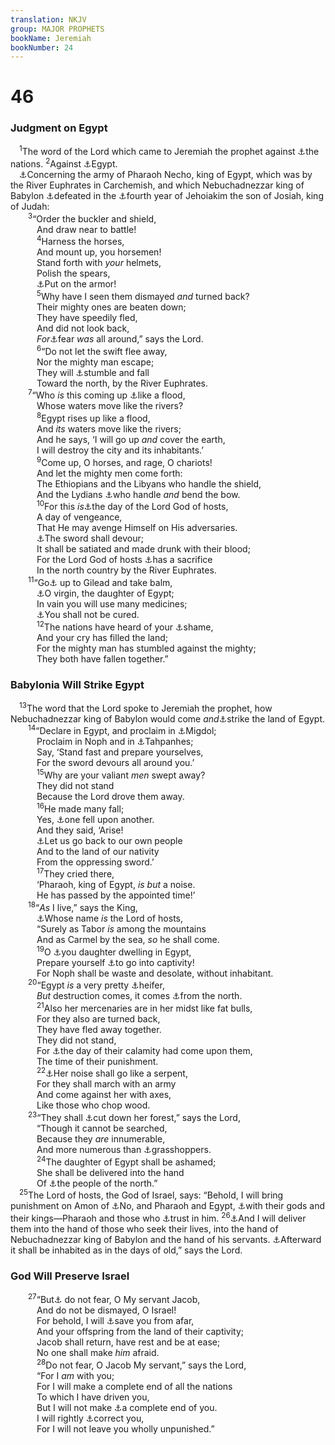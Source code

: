 ```yaml
---
translation: NKJV
group: MAJOR PROPHETS
bookName: Jeremiah 
bookNumber: 24
---
```


<div class="title"><h1>46</h1><h3>Judgment on Egypt</h3></div>
<span class="verse gie_46_1"> <sup>1</sup>The word of the Lord which came to Jeremiah the prophet against <a data-toggle="tooltip" data-placement="bottom" title="Jer. 25:15">⚓</a>the nations. </span>
<span class="verse gie_46_2"><sup>2</sup>Against <a data-toggle="tooltip" data-placement="bottom" title="Jer. 25:17–19; Ezek. 29:2—32:32">⚓</a>Egypt.<br/> <a data-toggle="tooltip" data-placement="bottom" title="2 Kin. 23:33–35">⚓</a>Concerning the army of Pharaoh Necho, king of Egypt, which was by the River Euphrates in Carchemish, and which Nebuchadnezzar king of Babylon <a data-toggle="tooltip" data-placement="bottom" title="2 Kin. 23:29; 24:7; 2 Chr. 35:20">⚓</a>defeated in the <a data-toggle="tooltip" data-placement="bottom" title="Jer. 45:1">⚓</a>fourth year of Jehoiakim the son of Josiah, king of Judah:<br/></span>
<span class="verse gie_46_3">  <sup>3</sup>“Order the buckler and shield,<br/>   And draw near to battle!<br/></span>
<span class="verse gie_46_4">   <sup>4</sup>Harness the horses,<br/>   And mount up, you horsemen!<br/>   Stand forth with <i>your</i> helmets,<br/>   Polish the spears,<br/>   <a data-toggle="tooltip" data-placement="bottom" title="Is. 21:5; Jer. 51:11, 12; Joel 3:9; Nah. 2:1; 3:14">⚓</a>Put on the armor!<br/></span>
<span class="verse gie_46_5">   <sup>5</sup>Why have I seen them dismayed <i>and</i> turned back?<br/>   Their mighty ones are beaten down;<br/>   They have speedily fled,<br/>   And did not look back,<br/>   <i>For</i><a data-toggle="tooltip" data-placement="bottom" title="Jer. 49:29">⚓</a>fear <i>was</i> all around,” says the Lord.<br/></span>
<span class="verse gie_46_6">   <sup>6</sup>“Do not let the swift flee away,<br/>   Nor the mighty man escape;<br/>   They will <a data-toggle="tooltip" data-placement="bottom" title="Jer. 46:12, 16; Dan. 11:19">⚓</a>stumble and fall<br/>   Toward the north, by the River Euphrates.<br/></span>
<span class="verse gie_46_7">  <sup>7</sup>“Who <i>is</i> this coming up <a data-toggle="tooltip" data-placement="bottom" title="Is. 8:7, 8; Jer. 47:2; Dan. 11:22">⚓</a>like a flood,<br/>   Whose waters move like the rivers?<br/></span>
<span class="verse gie_46_8">   <sup>8</sup>Egypt rises up like a flood,<br/>   And <i>its</i> waters move like the rivers;<br/>   And he says, ‘I will go up <i>and</i> cover the earth,<br/>   I will destroy the city and its inhabitants.’<br/></span>
<span class="verse gie_46_9">   <sup>9</sup>Come up, O horses, and rage, O chariots!<br/>   And let the mighty men come forth:<br/>   The Ethiopians and the Libyans who handle the shield,<br/>   And the Lydians <a data-toggle="tooltip" data-placement="bottom" title="Is. 66:19">⚓</a>who handle <i>and</i> bend the bow.<br/></span>
<span class="verse gie_46_10">   <sup>10</sup>For this <i>is</i><a data-toggle="tooltip" data-placement="bottom" title="Is. 13:6; Joel 1:15">⚓</a>the day of the Lord God of hosts,<br/>   A day of vengeance,<br/>   That He may avenge Himself on His adversaries.<br/>   <a data-toggle="tooltip" data-placement="bottom" title="Deut. 32:42; Is. 31:8; Jer. 12:12">⚓</a>The sword shall devour;<br/>   It shall be satiated and made drunk with their blood;<br/>   For the Lord God of hosts <a data-toggle="tooltip" data-placement="bottom" title="Is. 34:6; Zeph. 1:7; Ezek. 39:17">⚓</a>has a sacrifice<br/>   In the north country by the River Euphrates.<br/></span>
<span class="verse gie_46_11">  <sup>11</sup>“Go<a data-toggle="tooltip" data-placement="bottom" title="Jer. 8:22">⚓</a> up to Gilead and take balm,<br/>   <a data-toggle="tooltip" data-placement="bottom" title="Is. 47:1; Jer. 31:4, 21">⚓</a>O virgin, the daughter of Egypt;<br/>   In vain you will use many medicines;<br/>   <a data-toggle="tooltip" data-placement="bottom" title="Ezek. 30:21">⚓</a>You shall not be cured.<br/></span>
<span class="verse gie_46_12">   <sup>12</sup>The nations have heard of your <a data-toggle="tooltip" data-placement="bottom" title="Jer. 2:36; Nah. 3:8–10">⚓</a>shame,<br/>   And your cry has filled the land;<br/>   For the mighty man has stumbled against the mighty;<br/>   They both have fallen together.”<br/></span>
<div class="title"><h3>Babylonia Will Strike Egypt</h3></div>
<span class="verse gie_46_13"> <sup>13</sup>The word that the Lord spoke to Jeremiah the prophet, how Nebuchadnezzar king of Babylon would come <i>and</i><a data-toggle="tooltip" data-placement="bottom" title="Is. 19:1; Jer. 43:10, 11; Ezek. 29:1–21">⚓</a>strike the land of Egypt.<br/></span>
<span class="verse gie_46_14">  <sup>14</sup>“Declare in Egypt, and proclaim in <a data-toggle="tooltip" data-placement="bottom" title="Jer. 44:1">⚓</a>Migdol;<br/>   Proclaim in Noph and in <a data-toggle="tooltip" data-placement="bottom" title="Ezek. 30:18">⚓</a>Tahpanhes;<br/>   Say, ‘Stand fast and prepare yourselves,<br/>   For the sword devours all around you.’<br/></span>
<span class="verse gie_46_15">   <sup>15</sup>Why are your valiant <i>men</i> swept away?<br/>   They did not stand<br/>   Because the Lord drove them away.<br/></span>
<span class="verse gie_46_16">   <sup>16</sup>He made many fall;<br/>   Yes, <a data-toggle="tooltip" data-placement="bottom" title="Lev. 26:36, 37; Jer. 46:6">⚓</a>one fell upon another.<br/>   And they said, ‘Arise!<br/>   <a data-toggle="tooltip" data-placement="bottom" title="Jer. 51:9">⚓</a>Let us go back to our own people<br/>   And to the land of our nativity<br/>   From the oppressing sword.’<br/></span>
<span class="verse gie_46_17">   <sup>17</sup>They cried there,<br/>   ‘Pharaoh, king of Egypt, <i>is</i> <i>but</i> a noise.<br/>   He has passed by the appointed time!’<br/></span>
<span class="verse gie_46_18">  <sup>18</sup>“<i>As</i> I live,” says the King,<br/>   <a data-toggle="tooltip" data-placement="bottom" title="Is. 47:4; Jer. 48:15; Mal. 1:14">⚓</a>Whose name <i>is</i> the Lord of hosts,<br/>   “Surely as Tabor <i>is</i> among the mountains<br/>   And as Carmel by the sea, <i>so</i> he shall come.<br/></span>
<span class="verse gie_46_19">   <sup>19</sup>O <a data-toggle="tooltip" data-placement="bottom" title="Jer. 48:18">⚓</a>you daughter dwelling in Egypt,<br/>   Prepare yourself <a data-toggle="tooltip" data-placement="bottom" title="Is. 20:4">⚓</a>to go into captivity!<br/>   For Noph shall be waste and desolate, without inhabitant.<br/></span>
<span class="verse gie_46_20">  <sup>20</sup>“Egypt <i>is</i> a very pretty <a data-toggle="tooltip" data-placement="bottom" title="Hos. 10:11">⚓</a>heifer,<br/>   <i>But</i> destruction comes, it comes <a data-toggle="tooltip" data-placement="bottom" title="Jer. 1:14">⚓</a>from the north.<br/></span>
<span class="verse gie_46_21">   <sup>21</sup>Also her mercenaries are in her midst like fat bulls,<br/>   For they also are turned back,<br/>   They have fled away together.<br/>   They did not stand,<br/>   For <a data-toggle="tooltip" data-placement="bottom" title="(Ps. 37:13); Jer. 50:27">⚓</a>the day of their calamity had come upon them,<br/>   The time of their punishment.<br/></span>
<span class="verse gie_46_22">   <sup>22</sup><a data-toggle="tooltip" data-placement="bottom" title="(Is. 29:4)">⚓</a>Her noise shall go like a serpent,<br/>   For they shall march with an army<br/>   And come against her with axes,<br/>   Like those who chop wood.<br/></span>
<span class="verse gie_46_23">  <sup>23</sup>“They shall <a data-toggle="tooltip" data-placement="bottom" title="Is. 10:34">⚓</a>cut down her forest,” says the Lord,<br/>   “Though it cannot be searched,<br/>   Because they <i>are</i> innumerable,<br/>   And more numerous than <a data-toggle="tooltip" data-placement="bottom" title="Judg. 6:5; 7:12; Joel 2:25">⚓</a>grasshoppers.<br/></span>
<span class="verse gie_46_24">   <sup>24</sup>The daughter of Egypt shall be ashamed;<br/>   She shall be delivered into the hand<br/>   Of <a data-toggle="tooltip" data-placement="bottom" title="Jer. 1:15">⚓</a>the people of the north.”<br/></span>
<span class="verse gie_46_25"> <sup>25</sup>The Lord of hosts, the God of Israel, says: “Behold, I will bring punishment on Amon of <a data-toggle="tooltip" data-placement="bottom" title="Ezek. 30:14–16; Nah. 3:8">⚓</a>No, and Pharaoh and Egypt, <a data-toggle="tooltip" data-placement="bottom" title="Ex. 12:12; Jer. 43:12, 13; Ezek. 30:13; Zeph. 2:11">⚓</a>with their gods and their kings—Pharaoh and those who <a data-toggle="tooltip" data-placement="bottom" title="Is. 30:1–5; 31:1–3">⚓</a>trust in him. </span>
<span class="verse gie_46_26"><sup>26</sup><a data-toggle="tooltip" data-placement="bottom" title="Jer. 44:30; Ezek. 32:11">⚓</a>And I will deliver them into the hand of those who seek their lives, into the hand of Nebuchadnezzar king of Babylon and the hand of his servants. <a data-toggle="tooltip" data-placement="bottom" title="Ezek. 29:8–14">⚓</a>Afterward it shall be inhabited as in the days of old,” says the Lord.<br/></span>
<div class="title"><h3>God Will Preserve Israel</h3></div>
<span class="verse gie_46_27">  <sup>27</sup>“But<a data-toggle="tooltip" data-placement="bottom" title="Is. 41:13, 14; 43:5; 44:2; Jer. 30:10, 11">⚓</a> do not fear, O My servant Jacob,<br/>   And do not be dismayed, O Israel!<br/>   For behold, I will <a data-toggle="tooltip" data-placement="bottom" title="Is. 11:11; Jer. 23:3, 4; Mic. 7:12">⚓</a>save you from afar,<br/>   And your offspring from the land of their captivity;<br/>   Jacob shall return, have rest and be at ease;<br/>   No one shall make <i>him</i> afraid.<br/></span>
<span class="verse gie_46_28">   <sup>28</sup>Do not fear, O Jacob My servant,” says the Lord,<br/>   “For I <i>am</i> with you;<br/>   For I will make a complete end of all the nations<br/>   To which I have driven you,<br/>   But I will not make <a data-toggle="tooltip" data-placement="bottom" title="Jer. 10:24; Amos 9:8, 9">⚓</a>a complete end of you.<br/>   I will rightly <a data-toggle="tooltip" data-placement="bottom" title="Jer. 30:11">⚓</a>correct you,<br/>   For I will not leave you wholly unpunished.”<br/></span>
